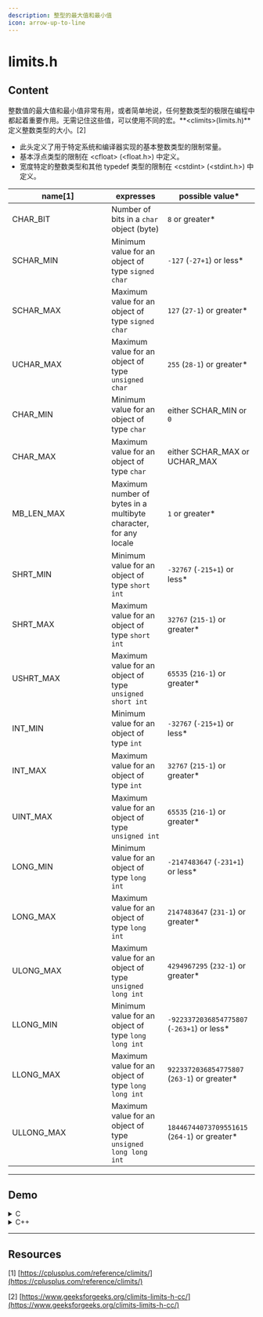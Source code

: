 ```yaml
---
description: 整型的最大值和最小值
icon: arrow-up-to-line
---
```


# limits.h

## Content

整数值的最大值和最小值非常有用，或者简单地说，任何整数类型的极限在编程中都起着重要作用。无需记住这些值，可以使用不同的宏。**\<climits>(limits.h)**定义整数类型的大小。\[2]

* 此头定义了用于特定系统和编译器实现的基本整数类型的限制常量。
* 基本浮点类型的限制在 \<cfloat> (\<float.h>) 中定义。&#x20;
* 宽度特定的整数类型和其他 typedef 类型的限制在 \<cstdint> (\<stdint.h>) 中定义。

<table><thead><tr><th width="187">name[1]</th><th>expresses</th><th>possible value*</th></tr></thead><tbody><tr><td>CHAR_BIT</td><td>Number of bits in a <code>char</code> object (byte)</td><td><code>8</code> or greater*</td></tr><tr><td>SCHAR_MIN</td><td>Minimum value for an object of type <code>signed char</code></td><td><code>-127</code> (<code>-27+1</code>) or less*</td></tr><tr><td>SCHAR_MAX</td><td>Maximum value for an object of type <code>signed char</code></td><td><code>127</code> (<code>27-1</code>) or greater*</td></tr><tr><td>UCHAR_MAX</td><td>Maximum value for an object of type <code>unsigned char</code></td><td><code>255</code> (<code>28-1</code>) or greater*</td></tr><tr><td>CHAR_MIN</td><td>Minimum value for an object of type <code>char</code></td><td>either SCHAR_MIN or <code>0</code></td></tr><tr><td>CHAR_MAX</td><td>Maximum value for an object of type <code>char</code></td><td>either SCHAR_MAX or UCHAR_MAX</td></tr><tr><td>MB_LEN_MAX</td><td>Maximum number of bytes in a multibyte character, for any locale</td><td><code>1</code> or greater*</td></tr><tr><td>SHRT_MIN</td><td>Minimum value for an object of type <code>short int</code></td><td><code>-32767</code> (<code>-215+1</code>) or less*</td></tr><tr><td>SHRT_MAX</td><td>Maximum value for an object of type <code>short int</code></td><td><code>32767</code> (<code>215-1</code>) or greater*</td></tr><tr><td>USHRT_MAX</td><td>Maximum value for an object of type <code>unsigned short int</code></td><td><code>65535</code> (<code>216-1</code>) or greater*</td></tr><tr><td>INT_MIN</td><td>Minimum value for an object of type <code>int</code></td><td><code>-32767</code> (<code>-215+1</code>) or less*</td></tr><tr><td>INT_MAX</td><td>Maximum value for an object of type <code>int</code></td><td><code>32767</code> (<code>215-1</code>) or greater*</td></tr><tr><td>UINT_MAX</td><td>Maximum value for an object of type <code>unsigned int</code></td><td><code>65535</code> (<code>216-1</code>) or greater*</td></tr><tr><td>LONG_MIN</td><td>Minimum value for an object of type <code>long int</code></td><td><code>-2147483647</code> (<code>-231+1</code>) or less*</td></tr><tr><td>LONG_MAX</td><td>Maximum value for an object of type <code>long int</code></td><td><code>2147483647</code> (<code>231-1</code>) or greater*</td></tr><tr><td>ULONG_MAX</td><td>Maximum value for an object of type <code>unsigned long int</code></td><td><code>4294967295</code> (<code>232-1</code>) or greater*</td></tr><tr><td>LLONG_MIN</td><td>Minimum value for an object of type <code>long long int</code></td><td><code>-9223372036854775807</code> (<code>-263+1</code>) or less*</td></tr><tr><td>LLONG_MAX</td><td>Maximum value for an object of type <code>long long int</code></td><td><code>9223372036854775807</code> (<code>263-1</code>) or greater*</td></tr><tr><td>ULLONG_MAX</td><td>Maximum value for an object of type <code>unsigned long long int</code></td><td><code>18446744073709551615</code> (<code>264-1</code>) or greater*</td></tr></tbody></table>

***

## Demo

<details>

<summary>C</summary>

```c
#include <stdio.h>
#include <limits.h>

int main() {
   printf("The value of CHAR_BIT: %d\n", CHAR_BIT);
   printf("The value of SCHAR_MIN: %d\n", SCHAR_MIN);
   printf("The value of SCHAR_MAX: %d\n", SCHAR_MAX);
   printf("The value of UCHAR_MAX: %u\n", UCHAR_MAX);
   printf("The value of CHAR_MIN: %d\n", CHAR_MIN);
   printf("The value of CHAR_MAX: %d\n", CHAR_MAX);
   printf("The value of MB_LEN_MAX: %d\n", MB_LEN_MAX);
   printf("The value of SHRT_MIN: %d\n", SHRT_MIN);
   printf("The value of SHRT_MAX: %d\n", SHRT_MAX);
   printf("The value of USHRT_MAX: %u\n", USHRT_MAX);
   printf("The value of INT_MIN: %d\n", INT_MIN);
   printf("The value of INT_MAX: %d\n", INT_MAX);
   printf("The value of UINT_MAX: %u\n", UINT_MAX);
   printf("The value of LONG_MIN: %ld\n", LONG_MIN);
   printf("The value of LONG_MAX: %ld\n", LONG_MAX);
   printf("The value of ULONG_MAX: %lu\n", ULONG_MAX);
   return 0;
}
```

</details>

<details>

<summary>C++</summary>

```cpp
// limits.cpp -- some integer limits
#include <iostream>
#include <climits> // use limits.h for older systems
int main()
{
    using namespace std;
    int n_int = INT_MAX;      // initialize n_int to max int value
    short n_short = SHRT_MAX; // symbols defined in climits file
    long n_long = LONG_MAX;
    long long n_llong = LLONG_MAX;

    // sizeof operator yields size of type or of variable
    cout << "int is " << sizeof(int) << " bytes." << endl;
    cout << "short is " << sizeof n_short << " bytes." << endl;
    cout << "long is " << sizeof n_long << " bytes." << endl;
    cout << "long long is " << sizeof n_llong << " bytes." << endl;
    cout << endl;

    cout << "Maximum values:" << endl;
    cout << "int: " << n_int << endl;
    cout << "short: " << n_short << endl;
    cout << "long: " << n_long << endl;
    cout << "long long: " << n_llong << endl
         << endl;

    cout << "Minimum int value = " << INT_MIN << endl;
    cout << "Bits per byte = " << CHAR_BIT << endl;
    // cin.get();
    return 0;
}

// (base) kimshan@MacBook-Pro output % ./"limits"
// int is 4 bytes.
// short is 2 bytes.
// long is 8 bytes.
// long long is 8 bytes.

// Maximum values:
// int: 2147483647
// short: 32767
// long: 9223372036854775807
// long long: 9223372036854775807

// Minimum int value = -2147483648
// Bits per byte = 8
```

</details>

***

## Resources

\[1] [https://cplusplus.com/reference/climits/](https://cplusplus.com/reference/climits/)

\[2] [https://www.geeksforgeeks.org/climits-limits-h-cc/](https://www.geeksforgeeks.org/climits-limits-h-cc/)
